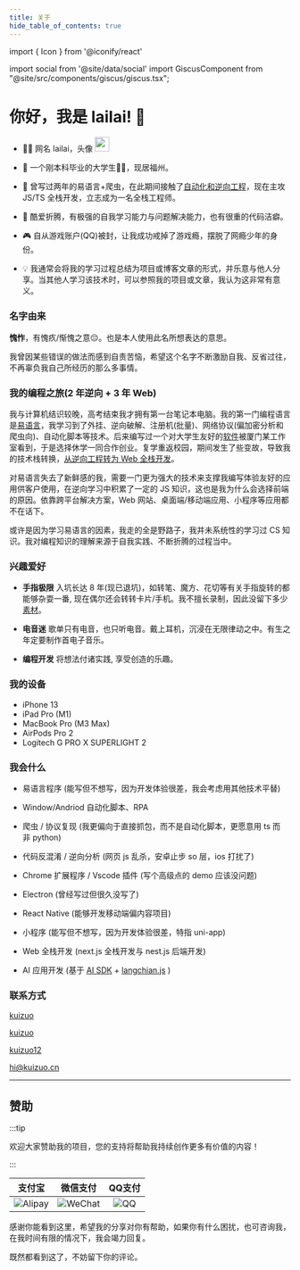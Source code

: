 ```yaml
---
title: 关于
hide_table_of_contents: true
---
```


import { Icon } from '@iconify/react'

import social from '@site/data/social'
import GiscusComponent from "@site/src/components/giscus/giscus.tsx";

<div style={{maxWidth: '65ch', margin: "auto"}}>

# 你好，我是 lailai! 👋

- <p className="inline-flex gap-1">👨‍💻 网名 lailai，头像 <img src="/img/logo.svg" width="26" heigth="26" className="rounded-full" /></p>

- 🧑 一个刚本科毕业的大学生🐂🐴，现居福州。

- 🐛 曾写过两年的易语言+爬虫，在此期间接触了[自动化和逆向工程](/blog/2020-year-end-summary/)，现在主攻 JS/TS 全栈开发，立志成为一名全栈工程师。

- 🤯 酷爱折腾，有极强的⾃我学习能⼒与问题解决能⼒，也有很重的代码洁癖。

- 🎮 自从游戏账户(QQ)被封，让我成功戒掉了游戏瘾，摆脱了网瘾少年的身份。

- 💡 我通常会将我的学习过程总结为项目或博客文章的形式，并乐意与他人分享。当其他人学习该技术时，可以参照我的项目或文章，我认为这非常有意义。

### 名字由来

**愧怍**，有愧疚/惭愧之意😔。也是本人使用此名所想表达的意思。

我曾因某些错误的做法而感到自责苦恼，希望这个名字不断激励自我、反省过往，不再辜负我自己所经历的那么多事情。

### 我的编程之旅(2 年逆向 + 3 年 Web)

我与计算机结识较晚，高考结束我才拥有第一台笔记本电脑。我的第一门编程语言是[易语言](/blog/easy-language)，我学习到了外挂、逆向破解、注册机(批量)、网络协议(偏加密分析和爬虫向)、自动化脚本等技术。后来编写过一个对大学生友好的[软件](https://kuizuo.cn/blog/chaoxing-helper)被厦门某工作室看到，于是选择休学一同合作创业。复学重返校园，期间发生了些变故，导致我的技术栈转换，[从逆向工程转为 Web 全栈开发](https://kuizuo.cn/blog/2022-year-end-summary)。

对易语言失去了新鲜感的我，需要一门更为强大的技术来支撑我编写体验友好的应用供客户使用，在逆向学习中积累了一定的 JS 知识，这也是我为什么会选择前端的原因。依靠跨平台解决方案，Web 网站、桌面端/移动端应用、小程序等应用都不在话下。

或许是因为学习易语言的因素，我走的全是野路子，我并未系统性的学习过 CS 知识。我对编程知识的理解来源于自我实践、不断折腾的过程当中。

### 兴趣爱好

- **手指极限** 入坑长达 8 年(现已退坑)，如转笔、魔方、花切等有关手指旋转的都能够杂耍一番, 现在偶尔还会转转卡片/手机。我不擅长录制，因此没留下多少[素材](/videos)。

- **电音迷** 歌单只有电音，也只听电音。戴上耳机，沉浸在无限律动之中。有生之年定要制作首电子音乐。

- **编程开发** 将想法付诸实践, 享受创造的乐趣。

### 我的设备

- iPhone 13
- iPad Pro (M1)
- MacBook Pro (M3 Max)
- AirPods Pro 2
- Logitech G PRO X SUPERLIGHT 2

### 我会什么

- 易语言程序 (能写但不想写，因为开发体验很差，我会考虑用其他技术平替)

- Window/Andriod 自动化脚本、RPA

- 爬虫 / 协议复现 (我更偏向于直接抓包，而不是自动化脚本，更愿意用 ts 而非 python)

- 代码反混淆 / 逆向分析 (网页 js 乱杀，安卓止步 so 层，ios 打扰了)

- Chrome 扩展程序 / Vscode 插件 (写个高级点的 demo 应该没问题)

- Electron (曾经写过但很久没写了)

- React Native (能够开发移动端偏内容项目)

- 小程序 (能写但不想写，因为开发体验很差，特指 uni-app)

- Web 全栈开发 (next.js 全栈开发与 nest.js 后端开发)

- AI 应用开发 (基于 [AI SDK](https://sdk.vercel.ai/) + [langchian.js](https://js.langchain.com) )

### 联系方式

<p style={{ display: 'flex', 'align-items': 'center', gap: '0.5rem' }}>
  <Icon icon="ri:github-line" width="20" heigth="20" />
  <a href={social.github.href} target="_blank">kuizuo</a>
</p>

<p style={{ display: 'flex', 'align-items': 'center', gap: '0.5rem' }}>
  <Icon icon="ri:twitter-x-line" width="20" heigth="20" />
  <a href={social.x.href} target="_blank">kuizuo</a>
</p>

<p style={{ display: 'flex', 'align-items': 'center', gap: '0.5rem' }}>
  <Icon icon="ri:wechat-2-line" width="20" heigth="20" />
  <a href={social.wx.href} target="_blank">kuizuo12</a>
</p>

<p style={{ display: 'flex', 'align-items': 'center', gap: '0.5rem' }}>
  <Icon icon="ri:mail-open-line" width="20" heigth="20" />
  <a href={social.email.href} target="_blank">hi@kuizuo.cn</a>
</p>



---

## 赞助

:::tip

欢迎大家赞助我的项目，您的支持将帮助我持续创作更多有价值的内容！

:::

|               支付宝               |              微信支付              |           QQ支付           |
| :--------------------------------: | :--------------------------------: | :------------------------: |
| ![Alipay](/img/QR-code/Alipay.svg) | ![WeChat](/img/QR-code/WeChat.svg) | ![QQ](/img/QR-code/QQ.svg) |

感谢你能看到这里，希望我的分享对你有帮助，如果你有什么困扰，也可咨询我，在我时间有限的情况下，我会竭力回复。

既然都看到这了，不妨留下你的评论。

<GiscusComponent />

</div>

